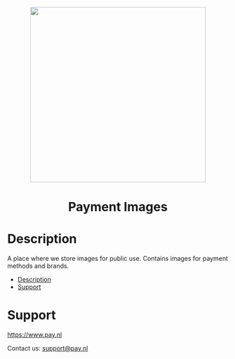 <p align="center">
<img height="400px" src="https://www.pay.nl/hubfs/25758250/images/Pay%20Logo%20-%20RGB_Primary%20Logo.png?t=1658149930330"/>
</p>


<h1 align="center">Payment Images</h1>

# Description

A place where we store images for public use. Contains images for payment methods and brands.

- [Description](#description)
- [Support](#support)

# Support
https://www.pay.nl

Contact us: support@pay.nl


